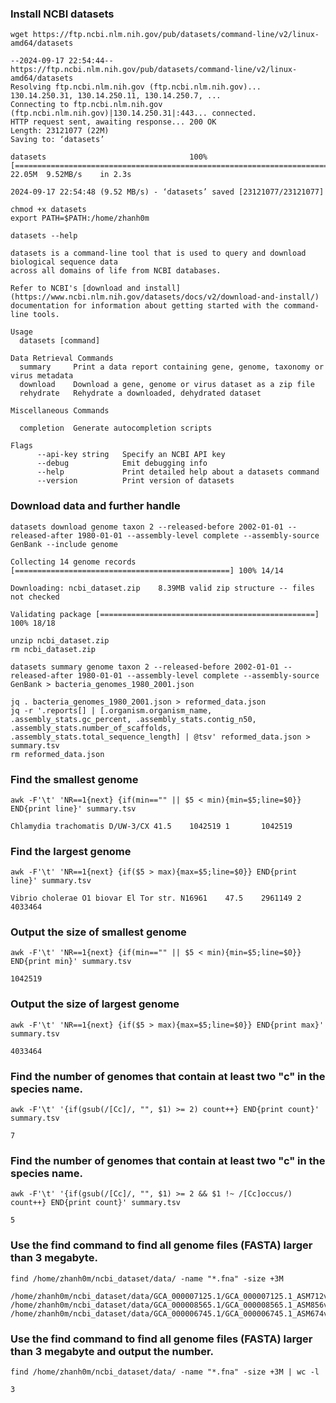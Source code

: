 ### Install NCBI datasets 

```shell
wget https://ftp.ncbi.nlm.nih.gov/pub/datasets/command-line/v2/linux-amd64/datasets
```

```text
--2024-09-17 22:54:44--  https://ftp.ncbi.nlm.nih.gov/pub/datasets/command-line/v2/linux-amd64/datasets
Resolving ftp.ncbi.nlm.nih.gov (ftp.ncbi.nlm.nih.gov)... 130.14.250.31, 130.14.250.11, 130.14.250.7, ...
Connecting to ftp.ncbi.nlm.nih.gov (ftp.ncbi.nlm.nih.gov)|130.14.250.31|:443... connected.
HTTP request sent, awaiting response... 200 OK
Length: 23121077 (22M)
Saving to: ‘datasets’

datasets                                100%[==============================================================================>]  22.05M  9.52MB/s    in 2.3s

2024-09-17 22:54:48 (9.52 MB/s) - ‘datasets’ saved [23121077/23121077]
```

```shell
chmod +x datasets
export PATH=$PATH:/home/zhanh0m
```

```shell
datasets --help
```

```text
datasets is a command-line tool that is used to query and download biological sequence data
across all domains of life from NCBI databases.

Refer to NCBI's [download and install](https://www.ncbi.nlm.nih.gov/datasets/docs/v2/download-and-install/) documentation for information about getting started with the command-line tools.

Usage
  datasets [command]

Data Retrieval Commands
  summary     Print a data report containing gene, genome, taxonomy or virus metadata
  download    Download a gene, genome or virus dataset as a zip file
  rehydrate   Rehydrate a downloaded, dehydrated dataset

Miscellaneous Commands

  completion  Generate autocompletion scripts

Flags
      --api-key string   Specify an NCBI API key
      --debug            Emit debugging info
      --help             Print detailed help about a datasets command
      --version          Print version of datasets
```

### Download data and further handle

```shell
datasets download genome taxon 2 --released-before 2002-01-01 --released-after 1980-01-01 --assembly-level complete --assembly-source GenBank --include genome
```

```text
Collecting 14 genome records [================================================] 100% 14/14

Downloading: ncbi_dataset.zip    8.39MB valid zip structure -- files not checked

Validating package [================================================] 100% 18/18
```

```shell
unzip ncbi_dataset.zip
rm ncbi_dataset.zip
```

```shell
datasets summary genome taxon 2 --released-before 2002-01-01 --released-after 1980-01-01 --assembly-level complete --assembly-source GenBank > bacteria_genomes_1980_2001.json
```

```shell
jq . bacteria_genomes_1980_2001.json > reformed_data.json
jq -r '.reports[] | [.organism.organism_name, .assembly_stats.gc_percent, .assembly_stats.contig_n50, .assembly_stats.number_of_scaffolds, .assembly_stats.total_sequence_length] | @tsv' reformed_data.json > summary.tsv
rm reformed_data.json
```

### Find the smallest genome

```shell
awk -F'\t' 'NR==1{next} {if(min=="" || $5 < min){min=$5;line=$0}} END{print line}' summary.tsv
```

```text
Chlamydia trachomatis D/UW-3/CX 41.5    1042519 1       1042519
```

### Find the largest genome

```shell
awk -F'\t' 'NR==1{next} {if($5 > max){max=$5;line=$0}} END{print line}' summary.tsv
```

```text
Vibrio cholerae O1 biovar El Tor str. N16961    47.5    2961149 2       4033464
```

### Output the size of smallest genome

```shell
awk -F'\t' 'NR==1{next} {if(min=="" || $5 < min){min=$5;line=$0}} END{print min}' summary.tsv
```

```text
1042519
```

### Output the size of largest genome

```shell
awk -F'\t' 'NR==1{next} {if($5 > max){max=$5;line=$0}} END{print max}' summary.tsv
```

```text
4033464
```

### Find the number of genomes that contain at least two "c" in the species name. 

```shell
awk -F'\t' '{if(gsub(/[Cc]/, "", $1) >= 2) count++} END{print count}' summary.tsv
```

```text
7
```

### Find the number of genomes that contain at least two "c" in the species name. 

```shell
awk -F'\t' '{if(gsub(/[Cc]/, "", $1) >= 2 && $1 !~ /[Cc]occus/) count++} END{print count}' summary.tsv
```

```text
5
```

### Use the find command to find all genome files (FASTA) larger than 3 megabyte.

```shell
find /home/zhanh0m/ncbi_dataset/data/ -name "*.fna" -size +3M
```

```text
/home/zhanh0m/ncbi_dataset/data/GCA_000007125.1/GCA_000007125.1_ASM712v1_genomic.fna
/home/zhanh0m/ncbi_dataset/data/GCA_000008565.1/GCA_000008565.1_ASM856v1_genomic.fna
/home/zhanh0m/ncbi_dataset/data/GCA_000006745.1/GCA_000006745.1_ASM674v1_genomic.fna
```

### Use the find command to find all genome files (FASTA) larger than 3 megabyte and output the number.

```shell
find /home/zhanh0m/ncbi_dataset/data/ -name "*.fna" -size +3M | wc -l
```

```text
3
```